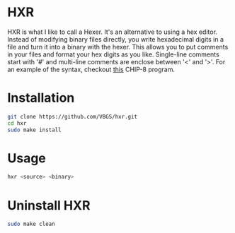# HXR
HXR is what I like to call a Hexer. It's an alternative to using a hex editor.
Instead of modifying binary files directly, you write hexadecimal digits in a file and turn it into a binary with the hexer.
This allows you to put comments in your files and format your hex digits as you like.
Single-line comments start with '#' and multi-line comments are enclose between '<' and '>'.
For an example of the syntax, checkout [this](https://github.com/VBGS/Tsss.../blob/main/creeper.hxr) CHIP-8 program.

# Installation
```sh
git clone https://github.com/VBGS/hxr.git
cd hxr
sudo make install
```

# Usage
```sh
hxr <source> <binary>
```

# Uninstall HXR
```sh
sudo make clean
```
